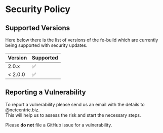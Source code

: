 # Security Policy

## Supported Versions

Here below there is the list of versions of the fe-build which are currently being supported with security updates.

| Version | Supported          |
| ------- | ------------------ |
| 2.0.x   | :white_check_mark: |
| < 2.0.0 | :white_check_mark: |

## Reporting a Vulnerability

To report a vulnerability please send us an email with the details to @netcentric.biz.  
This will help us to assess the risk and start the necessary steps.

Please **do not** file a GitHub issue for a vulnerability.
